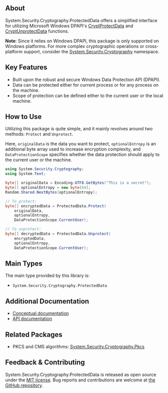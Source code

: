 ## About

<!-- A description of the package and where one can find more documentation -->

System.Security.Cryptography.ProtectedData offers a simplified interface for utilizing Microsoft Windows DPAPI's [CryptProtectData](https://learn.microsoft.com/windows/win32/api/dpapi/nf-dpapi-cryptprotectdata) and [CryptUnprotectData](https://learn.microsoft.com/windows/win32/api/dpapi/nf-dpapi-cryptunprotectdata) functions.

**Note**: Since it relies on Windows DPAPI, this package is only supported on Windows platforms.
For more complex cryptographic operations or cross-platform support, consider the [System.Security.Cryptography](https://learn.microsoft.com/dotnet/api/system.security.cryptography) namespace.

## Key Features

<!-- The key features of this package -->

* Built upon the robust and secure Windows Data Protection API (DPAPI).
* Data can be protected either for current process or for any process on the machine.
* Scope of protection can be defined either to the current user or the local machine.

## How to Use

<!-- A compelling example on how to use this package with code, as well as any specific guidelines for when to use the package -->

Utilizing this package is quite simple, and it mainly revolves around two methods: `Protect` and `Unprotect`.

Here, `originalData` is the data you want to protect, `optionalEntropy` is an additional byte array used to increase encryption complexity, and `DataProtectionScope` specifies whether the data protection should apply to the current user or the machine.

```csharp
using System.Security.Cryptography;
using System.Text;

byte[] originalData = Encoding.UTF8.GetBytes("This is a secret");
byte[] optionalEntropy = new byte[64];
Random.Shared.NextBytes(optionalEntropy);

// To protect:
byte[] encryptedData = ProtectedData.Protect(
    originalData,
    optionalEntropy,
    DataProtectionScope.CurrentUser);

// To unprotect:
byte[] decryptedData = ProtectedData.Unprotect(
    encryptedData,
    optionalEntropy,
    DataProtectionScope.CurrentUser);
```

## Main Types

<!-- The main types provided in this library -->

The main type provided by this library is:

* `System.Security.Cryptography.ProtectedData`

## Additional Documentation

<!-- Links to further documentation. Remove conceptual documentation if not available for the library. -->

* [Conceptual documentation](https://learn.microsoft.com/dotnet/standard/security/how-to-use-data-protection)
* [API documentation](https://learn.microsoft.com/dotnet/api/system.security.cryptography.protecteddata)

## Related Packages

<!-- The related packages associated with this package -->

* PKCS and CMS algorithms: [System.Security.Cryptography.Pkcs](https://www.nuget.org/packages/System.Security.Cryptography.Pkcs/)

## Feedback & Contributing

<!-- How to provide feedback on this package and contribute to it -->

System.Security.Cryptography.ProtectedData is released as open source under the [MIT license](https://licenses.nuget.org/MIT). Bug reports and contributions are welcome at [the GitHub repository](https://github.com/dotnet/runtime).
